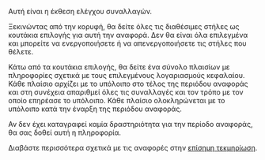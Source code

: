 Αυτή είναι η έκθεση ελέγχου συναλλαγών.

Ξεκινώντας από την κορυφή, θα δείτε όλες τις διαθέσιμες στήλες ως κουτάκια επιλογής για αυτή την αναφορά. Δεν θα είναι όλα επιλεγμένα και μπορείτε να ενεργοποιήσετε ή να απενεργοποιήσετε τις στήλες που θέλετε.

Κάτω από τα κουτάκια επιλογής, θα δείτε ένα σύνολο πλαισίων με πληροφορίες σχετικά με τους επιλεγμένους λογαριασμούς κεφαλαίου. Κάθε πλαίσιο αρχίζει με το υπόλοιπο στο τέλος της περιόδου αναφοράς και στη συνέχεια απαριθμεί όλες τις συναλλαγές και τον τρόπο με τον οποίο επηρέασε το υπόλοιπο. Κάθε πλαίσιο ολοκληρώνεται με το υπόλοιπο κατά την έναρξη της περιόδου αναφοράς.

Αν δεν έχει καταγραφεί καμία δραστηριότητα για την περίοδο αναφοράς, θα σας δοθεί αυτή η πληροφορία.

Διαβάστε περισσότερα σχετικά με τις αναφορές στην [επίσημη τεκμηρίωση](https://docs.firefly-iii.org/advanced-concepts/reports).